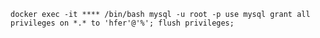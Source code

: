 ``
docker exec -it **** /bin/bash
mysql -u root -p
use mysql
grant all privileges on *.* to 'hfer'@'%';
flush privileges;
``
